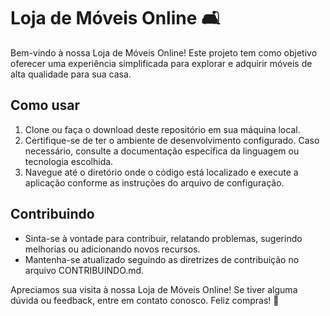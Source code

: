 # Loja de Móveis Online 🛋️

Bem-vindo à nossa Loja de Móveis Online! Este projeto tem como objetivo oferecer uma experiência simplificada para explorar e adquirir móveis de alta qualidade para sua casa.

## Como usar

1. Clone ou faça o download deste repositório em sua máquina local.
2. Certifique-se de ter o ambiente de desenvolvimento configurado. Caso necessário, consulte a documentação específica da linguagem ou tecnologia escolhida.
3. Navegue até o diretório onde o código está localizado e execute a aplicação conforme as instruções do arquivo de configuração.

## Contribuindo

- Sinta-se à vontade para contribuir, relatando problemas, sugerindo melhorias ou adicionando novos recursos.
- Mantenha-se atualizado seguindo as diretrizes de contribuição no arquivo CONTRIBUINDO.md.

Apreciamos sua visita à nossa Loja de Móveis Online! Se tiver alguma dúvida ou feedback, entre em contato conosco. Feliz compras! 🛒
